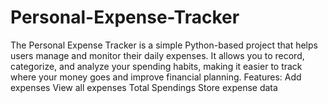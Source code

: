 # Personal-Expense-Tracker
The Personal Expense Tracker is a simple Python-based project that helps users manage and monitor their daily expenses. It allows you to record, categorize, and analyze your spending habits, making it easier to track where your money goes and improve financial planning.  Features: Add expenses View all expenses Total Spendings Store expense data

